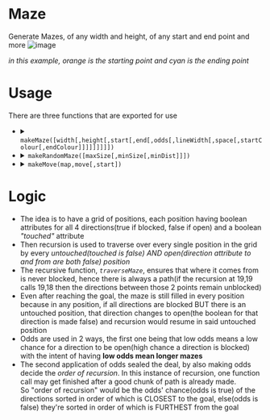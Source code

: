 # Maze
Generate Mazes, of any width and height, of any start and end point and more
![image](https://github.com/Y0ursTruly/maze/assets/60293767/b5a1d8aa-9497-4caf-a0f6-d1926711a93c)

_in this example, orange is the starting point and cyan is the ending point_

# Usage
There are three functions that are exported for use
<ul>
  <li>
    <details>
      <summary><code>makeMaze([width[,height[,start[,end[,odds[,lineWidth[,space[,startColour[,endColour]]]]]]]]])</code></summary>
      <ul>
        <li><b>Description: </b>This function generates the maze object based on the arguments given</li>
        <li><b>Returns: </b>
<pre>{
  ...maze column positions(0 through width-1){
    ...maze row positions(0 through height-1){
      N: boolean, //if the position's north end has a wall
      E: boolean, //if the position's east end has a wall
      S: boolean, //if the position's south end has a wall
      W: boolean, //if the position's west end has a wall
      touched: boolean //if a position has already been reached
      //by the time it returns, every point on the maze should have its 'touched' attribute as true
    }
  },
  height: number, //representing the height of the maze
  width: number, //representing the width of the maze
  paths: number, //was a helpful counter during the maze's generatoin but is 0 when returned
  DRAW:{
    s: number, //the size(pixels) of the space inside each maze position
    l: number, //the thickness(pixels) of each line inside the maze
    f: number, //half of the attribute l(pixels)
    ctx: createCanvas(...).getContext('2d') //a property derived from the usage of the npm 'canvas' package
  },
  ODDS:{
    numerator: number, //an integer that's more than 0 and less than denominator
    denominator: number //an integer that satisfies the above description of numerator
  },
  canvas: createCanvas(...), //a property derived from the usage of the npm 'canvas' package
  start: [number/*gx*/,  number/*gy*/], //where one starts the maze
  end: [number/*px*/,  number/*py*/] //where one completes the maze
}</pre>
        </li>
        <li><b>Arguments: </b>
          <ul>
            <li><b>width </b><code>number (default is 20)</code> The width of the maze(amount of columns, more than 0)</li>
            <li><b>height </b><code>number (default is 20)</code> The height of the maze(amount of rows, more than 0)</li>
            <li><b>start </b><code>Array (default is [0, 0])</code> An array [gx, gy] where one would start the maze<br>gx ranges from 0 through width-1, gy ranges from 0 through height-1</li>
            <li><b>end </b><code>Array (default is [19, 19])</code> An array [px, py] where one would complete the maze<br>px ranges from 0 through width-1, py ranges from 0 through height-1</li>
            <li><b>odds </b><code>Array (default is [2, 11])</code> An array [numerator, denominator] fitting the constraints defined in the <i>ODDS</i><br>An attribute of the maze object described above</li>
            <li><b>lineWidth </b><code>number (default is 2)</code> The thickness(pixels) of each line inside the maze</li>
            <li><b>space </b><code>number (default is 30)</code> The size(pixels) of the space inside each maze position</li>
            <li><b>startColour </b><code>string (default is "#FF7F00")</code> The colour(hex or rgb) of the position where one starts the maze</li>
            <li><b>endColour </b><code>string (default is "#00F7FF")</code> The colour(hex or rgb) of the position where one completes the maze</li>
          </ul>
        </li>
      </ul>
    </details>
  </li>
  <li>
    <details>
      <summary><code>makeRandomMaze([maxSize[,minSize[,minDist]]])</code></summary>
      <ul>
        <li><b>Description: </b>Generates a maze where both the width and height are each discrete but random integers from minSize through maxSize<br>The start and end points are random but always at least minDist away from each other. The odds are also randomly generated and this affects the length of the maze's path</li>
        <li><b>Returns: </b>
<pre>the maze object generated from the makeMaze function</pre>
        </li>
        <li><b>Arguments: </b>
          <ul>
            <li><b>maxSize </b><code>number (default is 25)</code> the maximum height or width of the maze(more than 0)</li>
            <li><b>minSize </b><code>number (default is 10)</code> the minimum height or width of the maze(more than 0)</li>
            <li><b>minDist </b><code>number (default is 5)</code> the minimum distance between the start point and the end point of the maze(more than 1)</li>
          </ul>
        </li>
      </ul>
    </details>
  </li>
  <li>
    <details>
      <summary><code>makeMove(map,move[,start])</code></summary>
      <ul>
        <li><b>Description: </b>This function takes a maze object and a string, evaluates the string from a start point(or the maze's start point) and evaluates the new position<br>Eg <i>"SSEE"</i> means move south twice, then east once because it hits a wall when it tries to move east a second time</li>
        <li><b>Returns: </b>
<pre>[
  x, //x position of new evaluated position after the string of north, east, south, west commands
  y //y position of new evaluated position after the string of north, east, south, west commands
]</pre>
        </li>
        <li><b>Arguments: </b>
          <ul>
            <li><b>map </b><code>makeMaze(...)</code> A maze object</li>
            <li><b>move </b><code>string</code> A string with each character being either 'N','E','S','W'<br>'N' to go north, 'E' to go east, 'S' to go south, 'W' to go west</li>
            <li><b>start </b><code>Array (default is Array.from(map.start))</code> An array [x, y] representing the starting position to evaluate the move from</li>
          </ul>
        </li>
      </ul>
    </details>
  </li>
</ul>

# Logic
- The idea is to have a grid of positions, each position having boolean attributes for all 4 directions(true if blocked, false if open) and a boolean *"touched"* attribute
- Then recursion is used to traverse over every single position in the grid by every *untouched(touched is false) AND open(direction attribute to and from are both false) position*
- The recursive function, *`traverseMaze`*, ensures that where it comes from is never blocked, hence there is always a path(if the recursion at 19,19 calls 19,18 then the directions between those 2 points remain unblocked)
- Even after reaching the goal, the maze is still filled in every position because in any position, if all directions are blocked BUT there is an untouched position, that direction changes to open(the boolean for that direction is made false) and recursion would resume in said untouched position
- Odds are used in 2 ways, the first one being that low odds means a low chance for a direction to be open(high chance a direction is blocked) with the intent of having **low odds mean longer mazes**
- The second application of odds sealed the deal, by also making odds decide the *order of recursion*. In this instance of recursion, one function call may get finished after a good chunk of path is already made.
<br>So "order of recursion" would be the odds' chance(odds is true) of the directions sorted in order of which is CLOSEST to the goal, else(odds is false) they're sorted in order of which is FURTHEST from the goal
